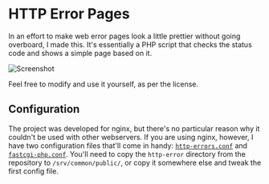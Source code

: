 # HTTP Error Pages

In an effort to make web error pages look a little prettier without going overboard, I made this. It's essentially a PHP script that checks the status code and shows a simple page based on it.

![Screenshot](https://raw.githubusercontent.com/blieque/http-error-pages/master/screenshot.png)

Feel free to modify and use it yourself, as per the license.

## Configuration

The project was developed for nginx, but there's no particular reason why it couldn't be used with other webservers. If you are using nginx, however, I have two configuration files that'll come in handy: [`http-errors.conf`](https://github.com/blieque/nginx-config/blob/master/nginx/snippets/http-errors.conf) and [`fastcgi-php.conf`](https://github.com/blieque/nginx-config/blob/master/nginx/snippets/fastcgi-php.conf). You'll need to copy the `http-error` directory from the repository to `/srv/common/public/`, or copy it somewhere else and tweak the first config file.

